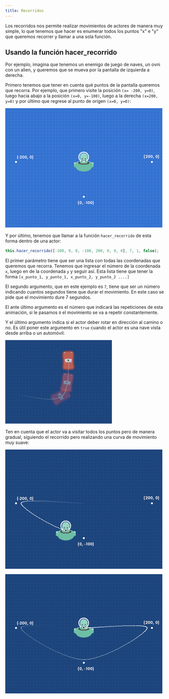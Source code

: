 ```yaml
---
title: Recorridos
---
```


Los recorridos nos permite realizar movimientos de actores
de manera muy simple, lo que tenemos que hacer es enumerar
todos los puntos "x" e "y" que queremos recorrer y llamar
a una sola función.

## Usando la función hacer_recorrido

Por ejemplo, imagina que tenemos un enemigo de juego de naves, un
ovni con un alien, y queremos que se mueva por la pantalla de
izquierda a derecha.

Primero tenemos que tener en cuenta qué puntos de la pantalla
queremos que recorra. Por ejemplo, que primero visite la posición
`(x= -200, y=0)`, luego hacia abajo a la posición `(x=0, y=-100)`,
luego a la derecha `(x=200, y=0)` y por último que regrese al punto
de origen `(x=0, y=0)`:

![](imagenes/recorridos.assets/posiciones-1.png)

Y por último, tenemos que llamar a la función `hacer_recorrido` de
esta forma dentro de una actor:

```typescript
this.hacer_recorrido([-200, 0, 0, -100, 200, 0, 0, 0], 7, 1, false);
```

El primer parámetro tiene que ser una lista con todas las coordenadas
que queremos que recorra. Tenemos que ingresar el número de la coordenada
`x`, luego en de la coordenada `y` y seguir así. Esta lista tiene que tener
la forma `[x_punto_1, y_punto_1, x_punto_2, y_punto_2 ....]`

El segundo argumento, que en este ejemplo es `7`, tiene que ser un número
indicando cuantos segundos tiene que durar el movimiento. En este caso
se pide que el movimiento dure 7 segundos.

El ante último argumento es el número que indicará las repeticiones de esta
animación, si le pasamos `0` el movimiento se va a repetir constantemente.

Y el último argumento indica si el actor deber rotar en dirección al camino
o no. Es útil poner este argumento en `true` cuando el actor es una nave vista
desde arriba o un automóvil:

![](imagenes/recorridos.assets/recorrido-con-orientacion.png)

Ten en cuenta que el actor va a visitar todos los puntos pero de manera
gradual, siguiendo el recorrido pero realizando una curva de movimiento
muy suave:

![](imagenes/recorridos.assets/posiciones-2.png)

![](imagenes/recorridos.assets/posiciones-3.png)
